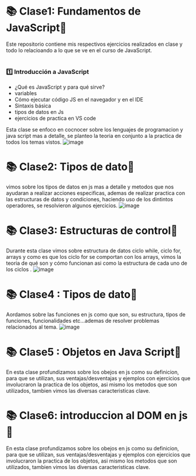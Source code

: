 # 📚 Clase1: Fundamentos de JavaScript🚀
Este repositorio contiene mis respectivos ejercicios realizados en clase y todo lo relacioando a lo que se ve en el curso de JavaScript.
# 

### 1️⃣ Introducción a JavaScript  
- ¿Qué es JavaScript y para qué sirve?
- variables
- Cómo ejecutar código JS en el navegador y en el IDE  
- Sintaxis básica
- tipos de datos en Js
- ejercicios de practica en VS code

Esta clase se enfoco en cocnocer sobre los lenguajes de programacion y java script mas a detalle, se planteo la teoria en conjunto a la practica de todos los temas vistos.
![image](https://github.com/user-attachments/assets/f7e8b7b0-eb51-4489-88b4-7debd26a3c82)


# 📚 Clase2: Tipos de dato🚀
vimos sobre los tipos de datos en js mas a detalle y metodos que nos ayudaran a realizar acciones especificas, ademas de realizar practica con las estructuras de datos y condiciones, haciendo uso de los dintintos operadores, se resolvieron algunos ejercicios.
![image](https://github.com/user-attachments/assets/523e90f2-b8f7-40f6-817b-0b624927b4de)


# 📚 Clase3: Estructuras de control🚀
Durante esta clase vimos sobre estructura de datos ciclo while, ciclo for, arrays y como es que los ciclo for se comportan con los arrays, vimos la teoria de qué son y cómo funcionan asi como la estructura de cada uno de los ciclos .
![image](https://github.com/user-attachments/assets/42805db6-9c88-4fe8-8539-a5ce04a5a992)


# 📚 Clase4 : Tipos de dato🚀
Aordamos sobre las funciones en js como que son, su estructura, tipos de funciones, funcionalidades etc...ademas de resolver problemas relacionados al tema.
![image](https://github.com/user-attachments/assets/e9a40ada-7dba-4f77-a206-c4e4c7cadadf)


# 📚 Clase5 : Objetos en Java Script🚀
En esta clase profundizamos sobre los obejos en js como su definicion, para que se utilizan, sus ventajas/desventajas y ejemplos con ejercicios
que involucraron la practica de los objetos, asi mismo los metodos que son utilizados, tambien vimos las diversas caracteristicas clave. 


# 📚 Clase6: introduccion al DOM en js🚀
En esta clase profundizamos sobre los obejos en js como su definicion, para que se utilizan, sus ventajas/desventajas y ejemplos con ejercicios
que involucraron la practica de los objetos, asi mismo los metodos que son utilizados, tambien vimos las diversas caracteristicas clave. 

